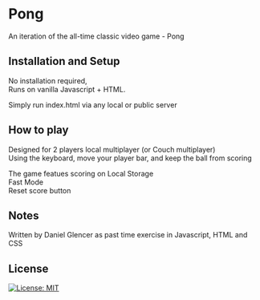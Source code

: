 # Pong
An iteration of the all-time classic video game - Pong
  
## Installation and Setup

No installation required,  
Runs on vanilla Javascript + HTML.  
  
Simply run index.html via any local or public server
## How to play

Designed for 2 players local multiplayer (or Couch multiplayer)  
Using the keyboard, move your player bar, and keep the ball from scoring  
  
The game featues scoring on Local Storage  
Fast Mode  
Reset score button  

## Notes

Written by Daniel Glencer as past time exercise in Javascript, HTML and CSS  

## License
[![License: MIT](https://img.shields.io/badge/License-MIT-yellow.svg)](/LICENSE.txt)